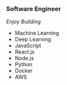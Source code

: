 ### Software Engineer 
   _Enjoy Building_

- Machine Learning
- Deep Learning
- JavaScript
- React.js
- Node.js
- Python
- Docker
- AWS
  


